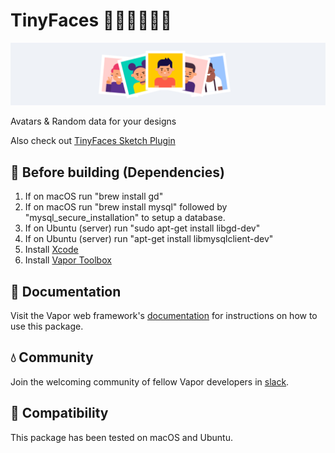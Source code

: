 # TinyFaces 👦🏼👨🏾👩🏻

<img src="/Public/images/github-header.png?raw=true" width="888">

Avatars & Random data for your designs

Also check out [TinyFaces Sketch Plugin](https://github.com/maximedegreve/TinyFaces-Sketch-Plugin)

## 🤖 Before building (Dependencies)

1. If on macOS run "brew install gd"
2. If on macOS run "brew install mysql" followed by "mysql_secure_installation" to setup a database.
3. If on Ubuntu (server) run "sudo apt-get install libgd-dev"
4. If on Ubuntu (server) run "apt-get install libmysqlclient-dev"
5. Install [Xcode](https://developer.apple.com/xcode/)
6. Install [Vapor Toolbox](https://github.com/vapor/toolbox)

## 📖 Documentation

Visit the Vapor web framework's [documentation](http://docs.vapor.codes) for instructions on how to use this package.

## 💧 Community

Join the welcoming community of fellow Vapor developers in [slack](http://vapor.team).

## 🔧 Compatibility

This package has been tested on macOS and Ubuntu.
